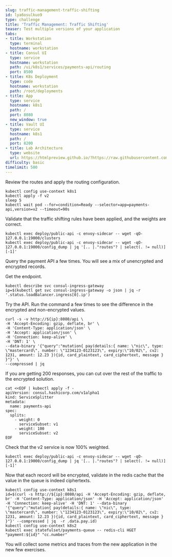```yaml
---
slug: traffic-management-traffic-shifting
id: lya6osulkuo9
type: challenge
title: 'Traffic Management: Traffic Shifting'
teaser: Test multiple versions of your application
tabs:
- title: Workstation
  type: terminal
  hostname: workstation
- title: Consul UI
  type: service
  hostname: workstation
  path: /ui/k8s1/services/payments-api/routing
  port: 8500
- title: K8s Deployment
  type: code
  hostname: workstation
  path: /root/deployments
- title: App
  type: service
  hostname: k8s1
  path: /
  port: 8080
  new_window: true
- title: Vault UI
  type: service
  hostname: k8s1
  path: /
  port: 8200
- title: Lab Architecture
  type: website
  url: https://htmlpreview.github.io/?https://raw.githubusercontent.com/hashicorp/field-workshops-consul/master/instruqt-tracks/consul-life-of-a-developer/assets/diagrams/diagrams.html
difficulty: basic
timelimit: 500
---
```

Review the routes and apply the routing configuration.  <br>

```
kubectl config use-context k8s1
kubectl apply -f v2
sleep 5
kubectl wait pod --for=condition=Ready --selector=app=payments-api,version=v2 --timeout=90s
```

Validate that the traffic shifting rules have been applied, and the weights are correct.

```
kubectl exec deploy/public-api -c envoy-sidecar -- wget -qO- 127.0.0.1:19000/clusters
kubectl exec deploy/public-api -c envoy-sidecar -- wget -qO- 127.0.0.1:19000/config_dump | jq '[.. |."routes"? | select(. != null)][-1]'
```

Query the payment API a few times.
You will see a mix of unencrypted and encrypted records. <br>


Get the endpoint. <br>

```
kubectl describe svc consul-ingress-gateway
ip=$(kubectl get svc consul-ingress-gateway -o json | jq -r '.status.loadBalancer.ingress[0].ip')
```

Try the API. Run the command a few times to see the difference in the encrypted and non-encrypted values. <br>

```
curl -s -v http://${ip}:8080/api \
-H 'Accept-Encoding: gzip, deflate, br' \
-H 'Content-Type: application/json' \
-H 'Accept: application/json' \
-H 'Connection: keep-alive' \
-H 'DNT: 1' \
--data-binary '{"query":"mutation{ pay(details:{ name: \"nic\", type: \"mastercard\", number: \"1234123-0123123\", expiry:\"10/02\", cv2: 1231, amount: 12.23 }){id, card_plaintext, card_ciphertext, message } }"}' \
--compressed | jq
```

If you are getting 200 responses, you can cut over the rest of the traffic to the encrypted solution. <br>

```
cat <<EOF | kubectl apply -f -
apiVersion: consul.hashicorp.com/v1alpha1
kind: ServiceSplitter
metadata:
  name: payments-api
spec:
  splits:
    - weight: 0
      serviceSubset: v1
    - weight: 100
      serviceSubset: v2
EOF
```

Check that the v2 service is now 100% weighted. <br>

```
kubectl exec deploy/public-api -c envoy-sidecar -- wget -qO- 127.0.0.1:19000/config_dump | jq '[.. |."routes"? | select(. != null)][-1]'
```

Now that each record will be encrypted, validate in the redis cache that the value in the queue is indeed ciphertexts.

```
kubectl config use-context k8s1
id=$(curl -s http://${ip}:8080/api -H 'Accept-Encoding: gzip, deflate, br' -H 'Content-Type: application/json' -H 'Accept: application/json' -H 'Connection: keep-alive' -H 'DNT: 1' --data-binary '{"query":"mutation{ pay(details:{ name: \"nic\", type: \"mastercard\", number: \"1234123-0123123\", expiry:\"10/02\", cv2: 1231, amount: 12.23 }){id, card_plaintext, card_ciphertext, message } }"}' --compressed | jq  -r .data.pay.id)
kubectl config use-context k8s2
kubectl exec statefulset/payments-queue -- redis-cli HGET "payment:${id}" "cc.number"
```

You will collect some metrics and traces from the new application in the new few exercises.
